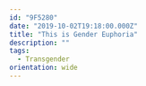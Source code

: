 ```yaml
---
id: "9F5280"
date: "2019-10-02T19:18:00.000Z"
title: "This is Gender Euphoria"
description: ""
tags:
  - Transgender
orientation: wide
---
```

